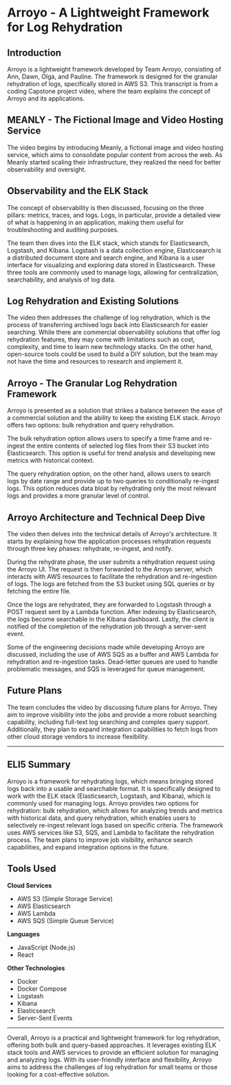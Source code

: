 # Arroyo - A Lightweight Framework for Log Rehydration

## Introduction
Arroyo is a lightweight framework developed by Team Arroyo, consisting of Ann, Dawn, Olga, and Pauline. The framework is designed for the granular rehydration of logs, specifically stored in AWS S3. This transcript is from a coding Capstone project video, where the team explains the concept of Arroyo and its applications.

## MEANLY - The Fictional Image and Video Hosting Service
The video begins by introducing Meanly, a fictional image and video hosting service, which aims to consolidate popular content from across the web. As Meanly started scaling their infrastructure, they realized the need for better observability and oversight.

## Observability and the ELK Stack
The concept of observability is then discussed, focusing on the three pillars: metrics, traces, and logs. Logs, in particular, provide a detailed view of what is happening in an application, making them useful for troubleshooting and auditing purposes.

The team then dives into the ELK stack, which stands for Elasticsearch, Logstash, and Kibana. Logstash is a data collection engine, Elasticsearch is a distributed document store and search engine, and Kibana is a user interface for visualizing and exploring data stored in Elasticsearch. These three tools are commonly used to manage logs, allowing for centralization, searchability, and analysis of log data.

## Log Rehydration and Existing Solutions
The video then addresses the challenge of log rehydration, which is the process of transferring archived logs back into Elasticsearch for easier searching. While there are commercial observability solutions that offer log rehydration features, they may come with limitations such as cost, complexity, and time to learn new technology stacks. On the other hand, open-source tools could be used to build a DIY solution, but the team may not have the time and resources to research and implement it.

## Arroyo - The Granular Log Rehydration Framework
Arroyo is presented as a solution that strikes a balance between the ease of a commercial solution and the ability to keep the existing ELK stack. Arroyo offers two options: bulk rehydration and query rehydration.

The bulk rehydration option allows users to specify a time frame and re-ingest the entire contents of selected log files from their S3 bucket into Elasticsearch. This option is useful for trend analysis and developing new metrics with historical context.

The query rehydration option, on the other hand, allows users to search logs by date range and provide up to two queries to conditionally re-ingest logs. This option reduces data bloat by rehydrating only the most relevant logs and provides a more granular level of control.

## Arroyo Architecture and Technical Deep Dive
The video then delves into the technical details of Arroyo's architecture. It starts by explaining how the application processes rehydration requests through three key phases: rehydrate, re-ingest, and notify.

During the rehydrate phase, the user submits a rehydration request using the Arroyo UI. The request is then forwarded to the Arroyo server, which interacts with AWS resources to facilitate the rehydration and re-ingestion of logs. The logs are fetched from the S3 bucket using SQL queries or by fetching the entire file.

Once the logs are rehydrated, they are forwarded to Logstash through a POST request sent by a Lambda function. After indexing by Elasticsearch, the logs become searchable in the Kibana dashboard. Lastly, the client is notified of the completion of the rehydration job through a server-sent event.

Some of the engineering decisions made while developing Arroyo are discussed, including the use of AWS SQS as a buffer and AWS Lambda for rehydration and re-ingestion tasks. Dead-letter queues are used to handle problematic messages, and SQS is leveraged for queue management.

## Future Plans
The team concludes the video by discussing future plans for Arroyo. They aim to improve visibility into the jobs and provide a more robust searching capability, including full-text log searching and complex query support. Additionally, they plan to expand integration capabilities to fetch logs from other cloud storage vendors to increase flexibility.

---

## ELI5 Summary
Arroyo is a framework for rehydrating logs, which means bringing stored logs back into a usable and searchable format. It is specifically designed to work with the ELK stack (Elasticsearch, Logstash, and Kibana), which is commonly used for managing logs. Arroyo provides two options for rehydration: bulk rehydration, which allows for analyzing trends and metrics with historical data, and query rehydration, which enables users to selectively re-ingest relevant logs based on specific criteria. The framework uses AWS services like S3, SQS, and Lambda to facilitate the rehydration process. The team plans to improve job visibility, enhance search capabilities, and expand integration options in the future.

## Tools Used
**Cloud Services**
- AWS S3 (Simple Storage Service)
- AWS Elasticsearch
- AWS Lambda
- AWS SQS (Simple Queue Service)

**Languages**
- JavaScript (Node.js)
- React

**Other Technologies**
- Docker
- Docker Compose
- Logstash
- Kibana
- Elasticsearch
- Server-Sent Events

---

Overall, Arroyo is a practical and lightweight framework for log rehydration, offering both bulk and query-based approaches. It leverages existing ELK stack tools and AWS services to provide an efficient solution for managing and analyzing logs. With its user-friendly interface and flexibility, Arroyo aims to address the challenges of log rehydration for small teams or those looking for a cost-effective solution.